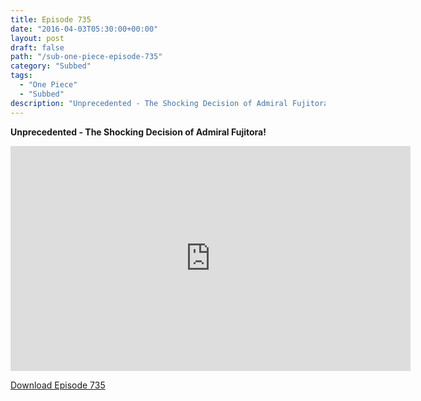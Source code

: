 ```yaml
---
title: Episode 735
date: "2016-04-03T05:30:00+00:00"
layout: post
draft: false
path: "/sub-one-piece-episode-735"
category: "Subbed"
tags:
  - "One Piece"
  - "Subbed"
description: "Unprecedented - The Shocking Decision of Admiral Fujitora!"
---
```


**Unprecedented - The Shocking Decision of Admiral Fujitora!**

<iframe width="640" height="360" src="https://www.rapidvideo.com/e/G6FRPGNJKJ" frameborder="0" marginwidth=0 marginheight=0 scrolling=no allowfullscreen></iframe>

<a href="http://ouo.io/qs/eCodkFEQ?s=https://rapidvid.to/d/https://www.rapidvideo.com/e/G6FRPGNJKJ">Download Episode 735</a>
